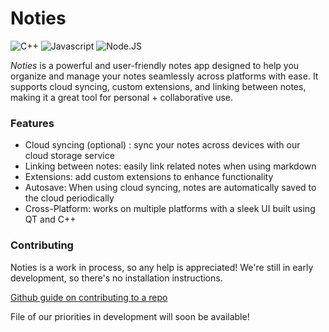 # Noties

![C++](https://img.shields.io/badge/C%2B%2B-00599C?style=flat&logo=c%2B%2B&logoColor=white)
![Javascript](https://img.shields.io/badge/JavaScript-323330?style=flat&logo=javascript&logoColor=F7DF1E)
![Node.JS](https://img.shields.io/badge/Node.js-339933?style=flat&logo=node.js&logoColor=white)

*Noties* is a powerful and user-friendly notes app designed to help you organize and manage your notes seamlessly across platforms with ease. It supports cloud syncing, custom extensions, and linking between notes, making it a great tool for personal + collaborative use.

### Features
  - Cloud syncing (optional) : sync your notes across devices with our cloud storage service
  - Linking between notes: easily link related notes when using markdown
  - Extensions: add custom extensions to enhance functionality
  - Autosave: When using cloud syncing, notes are automatically saved to the cloud periodically
  - Cross-Platform: works on multiple platforms with a sleek UI built using QT and C++

### Contributing
  Noties is a work in process, so any help is appreciated! We're still in early development, so there's no installation instructions. 

  [Github guide on contributing to a repo](https://docs.github.com/en/get-started/exploring-projects-on-github/contributing-to-a-project)

  File of our priorities in development will soon be available!
    


